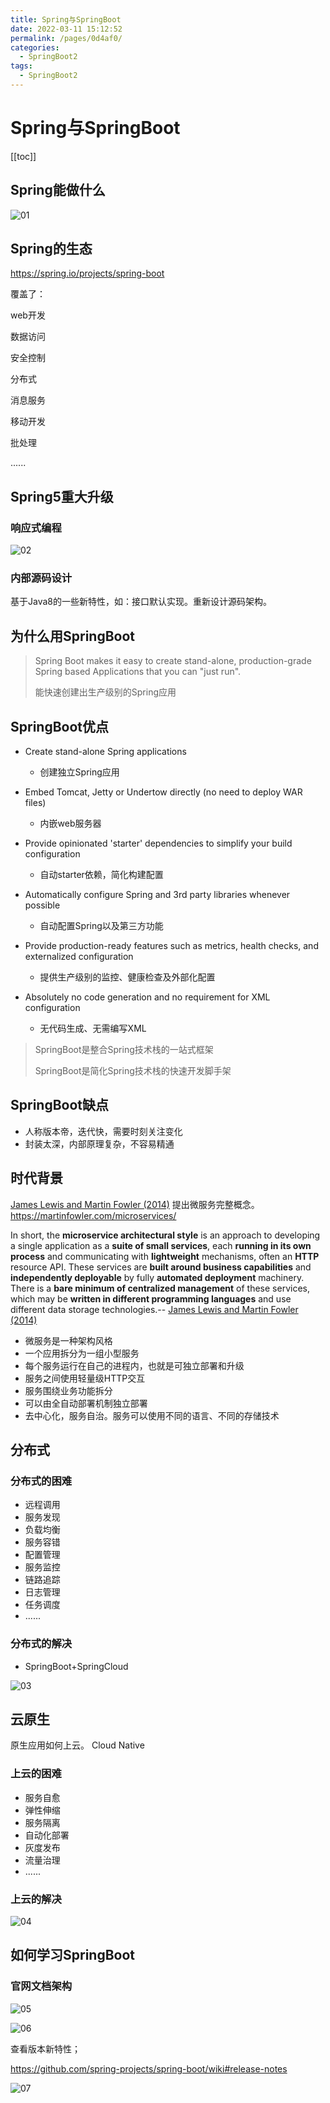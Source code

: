 ```yaml
---
title: Spring与SpringBoot
date: 2022-03-11 15:12:52
permalink: /pages/0d4af0/
categories:
  - SpringBoot2
tags:
  - SpringBoot2
---
```

# **Spring与SpringBoot**

[[toc]]

## Spring能做什么

![01](https://cdn.jsdelivr.net/gh/xustudyxu/image-hosting@master/studynotes/SpringBoot2/images/Spring_SpringBoot2/01.png)

## Spring的生态

https://spring.io/projects/spring-boot

覆盖了：

web开发

数据访问

安全控制

分布式

消息服务

移动开发

批处理

......

## Spring5重大升级

### 响应式编程

![02](https://cdn.jsdelivr.net/gh/xustudyxu/image-hosting@master/studynotes/SpringBoot2/images/Spring_SpringBoot2/02.png)

### 内部源码设计

基于Java8的一些新特性，如：接口默认实现。重新设计源码架构。

## 为什么用SpringBoot

> Spring Boot makes it easy to create stand-alone, production-grade Spring based Applications that you can "just run".
>
> 能快速创建出生产级别的Spring应用

## SpringBoot优点

- Create stand-alone Spring applications
  - 创建独立Spring应用

- Embed Tomcat, Jetty or Undertow directly (no need to deploy WAR files)
  - 内嵌web服务器

- Provide opinionated 'starter' dependencies to simplify your build configuration

  - 自动starter依赖，简化构建配置

- Automatically configure Spring and 3rd party libraries whenever possible

  - 自动配置Spring以及第三方功能

- Provide production-ready features such as metrics, health checks, and externalized configuration

  - 提供生产级别的监控、健康检查及外部化配置

- Absolutely no code generation and no requirement for XML configuration

  - 无代码生成、无需编写XML

> SpringBoot是整合Spring技术栈的一站式框架
>
> SpringBoot是简化Spring技术栈的快速开发脚手架

## SpringBoot缺点

- 人称版本帝，迭代快，需要时刻关注变化
- 封装太深，内部原理复杂，不容易精通

## 时代背景

[James Lewis and Martin Fowler (2014)](https://martinfowler.com/articles/microservices.html)  提出微服务完整概念。https://martinfowler.com/microservices/

In short, the **microservice architectural style** is an approach to developing a single application as a **suite of small services**, each **running in its own process** and communicating with **lightweight** mechanisms, often an **HTTP** resource API. These services are **built around business capabilities** and **independently deployable** by fully **automated deployment** machinery. There is a **bare minimum of centralized management** of these services, which may be **written in different programming languages** and use different data storage technologies.-- [James Lewis and Martin Fowler (2014)](https://martinfowler.com/articles/microservices.html)

- 微服务是一种架构风格
- 一个应用拆分为一组小型服务
- 每个服务运行在自己的进程内，也就是可独立部署和升级
- 服务之间使用轻量级HTTP交互
- 服务围绕业务功能拆分
- 可以由全自动部署机制独立部署
- 去中心化，服务自治。服务可以使用不同的语言、不同的存储技术

## 分布式

### 分布式的困难

- 远程调用
- 服务发现
- 负载均衡
- 服务容错
- 配置管理
- 服务监控
- 链路追踪
- 日志管理
- 任务调度
- ......

### 分布式的解决

+ SpringBoot+SpringCloud

![03](https://cdn.jsdelivr.net/gh/xustudyxu/image-hosting@master/studynotes/SpringBoot2/images/Spring_SpringBoot2/03.png)

## 云原生

原生应用如何上云。 Cloud Native

### 上云的困难

- 服务自愈
- 弹性伸缩
- 服务隔离
- 自动化部署
- 灰度发布
- 流量治理
- ......

### 上云的解决

![04](https://cdn.jsdelivr.net/gh/xustudyxu/image-hosting@master/studynotes/SpringBoot2/images/Spring_SpringBoot2/04.png)

## 如何学习SpringBoot

### 官网文档架构

![05](https://cdn.jsdelivr.net/gh/xustudyxu/image-hosting@master/studynotes/SpringBoot2/images/Spring_SpringBoot2/05.png)

![06](https://cdn.jsdelivr.net/gh/xustudyxu/image-hosting@master/studynotes/SpringBoot2/images/Spring_SpringBoot2/06.png)

查看版本新特性；

https://github.com/spring-projects/spring-boot/wiki#release-notes

![07](https://cdn.jsdelivr.net/gh/xustudyxu/image-hosting@master/studynotes/SpringBoot2/images/Spring_SpringBoot2/07.png)

